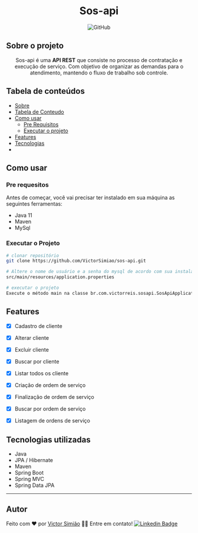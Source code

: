 
<div align="center">
 <h1>Sos-api</h1>
 <img alt="GitHub" src="https://img.shields.io/github/license/VictorSimiao/sos-api">
</div>


## Sobre o projeto
<p align="center">Sos-api é uma <strong>API REST</strong> que consiste no processo de contratação e execução de serviço.
Com objetivo de organizar as demandas para o atendimento, mantendo o fluxo de trabalho sob controle.</p>

## Tabela de conteúdos

* [Sobre](#sobre-o-projeto)
* [Tabela de Conteudo](#tabela-de-contedos)
* [Como usar](#como-usar)
    * [Pre Requisitos](#pre-requesitos)
    * [Executar o projeto](#executar-o-projeto)
* [Features](#features)    
* [Tecnologias](#tecnologias-utilizadas)
*

## Como usar
### Pre requesitos
Antes de começar, você vai precisar ter instalado em sua máquina as seguintes ferramentas:
- Java 11
- Maven 
- MySql
### Executar o Projeto
```bash
# clonar repositório
git clone https://github.com/VictorSimiao/sos-api.git

# Altere o nome de usuário e a senha do mysql de acordo com sua instalação
src/main/resources/application.properties

# executar o projeto
Execute o método main na classe br.com.victorreis.sosapi.SosApiApplication
```

## Features
- [x] Cadastro de cliente
- [x] Alterar cliente
- [x] Excluir cliente
- [x] Buscar por cliente
- [x] Listar todos os cliente
- [x] Criação de ordem de serviço
- [x] Finalização de ordem de serviço
- [x] Buscar por ordem de serviço
- [x] Listagem de ordens de serviço


## Tecnologias utilizadas
- Java
- JPA / Hibernate
- Maven
- Spring Boot
- Spring MVC
- Spring Data JPA  


---
## Autor
Feito com ❤️ por [Victor Simião](https://github.com/VictorSimiao) 👋🏽 Entre em contato!
[![Linkedin Badge](https://img.shields.io/badge/-Victor-blue?style=flat-square&logo=Linkedin&logoColor=white&link=https://www.linkedin.com/in/victorsreis/)](https://www.linkedin.com/in/victorsreis/) 
